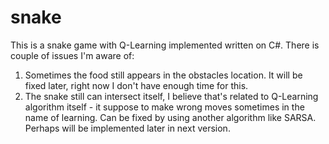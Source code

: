 # snake
This is a snake game with Q-Learning implemented written on C#.
There is couple of issues I'm aware of:
   1. Sometimes the food still appears in the obstacles location. It will be fixed later, right now I don't have enough time for this.
   2. The snake still can intersect itself, I believe that's related to Q-Learning algorithm itself - it suppose to make wrong moves sometimes in the name of learning. Can be fixed by using another algorithm like SARSA. Perhaps will be implemented later in next version.
